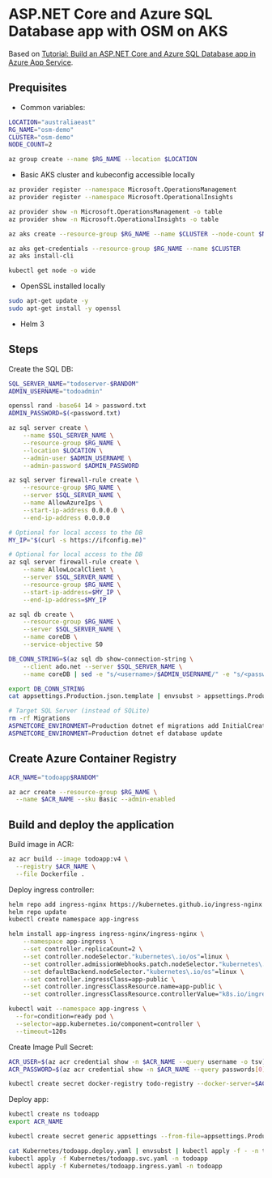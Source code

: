 ASP.NET Core and Azure SQL Database app with OSM on AKS
=======================================================

Based on [Tutorial: Build an ASP.NET Core and Azure SQL Database app in Azure App Service](https://docs.microsoft.com/en-us/azure/app-service/tutorial-dotnetcore-sqldb-app?pivots=platform-linux).

Prequisites
-----------

* Common variables:

```sh
LOCATION="australiaeast"
RG_NAME="osm-demo"
CLUSTER="osm-demo"
NODE_COUNT=2

az group create --name $RG_NAME --location $LOCATION
```

* Basic AKS cluster and kubeconfig accessible locally

```sh
az provider register --namespace Microsoft.OperationsManagement
az provider register --namespace Microsoft.OperationalInsights

az provider show -n Microsoft.OperationsManagement -o table
az provider show -n Microsoft.OperationalInsights -o table

az aks create --resource-group $RG_NAME --name $CLUSTER --node-count $NODE_COUNT --enable-addons monitoring --generate-ssh-keys

az aks get-credentials --resource-group $RG_NAME --name $CLUSTER
az aks install-cli

kubectl get node -o wide
```

* OpenSSL installed locally

```sh
sudo apt-get update -y
sudo apt-get install -y openssl
```

* Helm 3

Steps
-----

Create the SQL DB:

```sh
SQL_SERVER_NAME="todoserver-$RANDOM"
ADMIN_USERNAME="todoadmin"

openssl rand -base64 14 > password.txt
ADMIN_PASSWORD=$(<password.txt)

az sql server create \
    --name $SQL_SERVER_NAME \
    --resource-group $RG_NAME \
    --location $LOCATION \
    --admin-user $ADMIN_USERNAME \
    --admin-password $ADMIN_PASSWORD

az sql server firewall-rule create \
    --resource-group $RG_NAME \
    --server $SQL_SERVER_NAME \
    --name AllowAzureIps \
    --start-ip-address 0.0.0.0 \
    --end-ip-address 0.0.0.0

# Optional for local access to the DB
MY_IP="$(curl -s https://ifconfig.me)"

# Optional for local access to the DB
az sql server firewall-rule create \
    --name AllowLocalClient \
    --server $SQL_SERVER_NAME \
    --resource-group $RG_NAME \
    --start-ip-address=$MY_IP \
    --end-ip-address=$MY_IP

az sql db create \
    --resource-group $RG_NAME \
    --server $SQL_SERVER_NAME \
    --name coreDB \
    --service-objective S0

DB_CONN_STRING=$(az sql db show-connection-string \
    --client ado.net --server $SQL_SERVER_NAME \
    --name coreDB | sed -e "s/<username>/$ADMIN_USERNAME/" -e "s/<password>/$ADMIN_PASSWORD/")

export DB_CONN_STRING
cat appsettings.Production.json.template | envsubst > appsettings.Production.json

# Target SQL Server (instead of SQLite)
rm -rf Migrations
ASPNETCORE_ENVIRONMENT=Production dotnet ef migrations add InitialCreate
ASPNETCORE_ENVIRONMENT=Production dotnet ef database update
```

Create Azure Container Registry
-------------------------------

```sh
ACR_NAME="todoapp$RANDOM"

az acr create --resource-group $RG_NAME \
  --name $ACR_NAME --sku Basic --admin-enabled
```

Build and deploy the application
--------------------------------

Build image in ACR:

```sh
az acr build --image todoapp:v4 \
  --registry $ACR_NAME \
  --file Dockerfile .
```

Deploy ingress controller:

```sh
helm repo add ingress-nginx https://kubernetes.github.io/ingress-nginx
helm repo update
kubectl create namespace app-ingress

helm install app-ingress ingress-nginx/ingress-nginx \
    --namespace app-ingress \
    --set controller.replicaCount=2 \
    --set controller.nodeSelector."kubernetes\.io/os"=linux \
    --set controller.admissionWebhooks.patch.nodeSelector."kubernetes\.io/os"=linux \
    --set defaultBackend.nodeSelector."kubernetes\.io/os"=linux \
    --set controller.ingressClass=app-public \
    --set controller.ingressClassResource.name=app-public \
    --set controller.ingressClassResource.controllerValue="k8s.io/ingress-nginx"

kubectl wait --namespace app-ingress \
  --for=condition=ready pod \
  --selector=app.kubernetes.io/component=controller \
  --timeout=120s
```

Create Image Pull Secret:

```sh
ACR_USER=$(az acr credential show -n $ACR_NAME --query username -o tsv)
ACR_PASSWORD=$(az acr credential show -n $ACR_NAME --query passwords[0].value -o tsv)

kubectl create secret docker-registry todo-registry --docker-server=$ACR_NAME.azurecr.io --docker-username=$ACR_USER --docker-password=$ACR_PASSWORD --docker-email=admin@example.com -n todoapp
```

Deploy app:

```sh
kubectl create ns todoapp
export ACR_NAME

kubectl create secret generic appsettings --from-file=appsettings.Production.json -n todoapp

cat Kubernetes/todoapp.deploy.yaml | envsubst | kubectl apply -f - -n todoapp
kubectl apply -f Kubernetes/todoapp.svc.yaml -n todoapp
kubectl apply -f Kubernetes/todoapp.ingress.yaml -n todoapp
```
